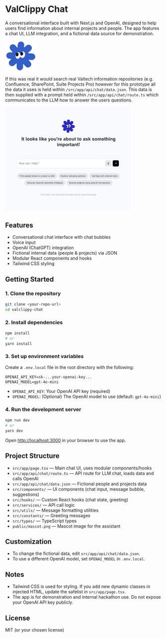 # ValClippy Chat

A conversational interface built with Next.js and OpenAI, designed to help users find information about internal projects and people. The app features a chat UI, LLM integration, and a fictional data source for demonstration.

<img src="public/mascot.png" alt="ValClippy Mascot" style="width:20%;">

If this was real it would search real Valtech information repositories (e.g. Confluence, SharePoint, Suite Projects Pro) however for this prototype all the data it uses is held within `/src/app/api/chat/data.json`. This data is then supplied with a prompt held within `/src/app/api/chat/route.ts` which communicates to the LLM how to answer the users questions.

<img src="public/screenshot.png" alt="ValClippy Chat Screenshot" style="width:80%;">

## Features
- Conversational chat interface with chat bubbles
- Voice input
- OpenAI (ChatGPT) integration
- Fictional internal data (people & projects) via JSON
- Modular React components and hooks
- Tailwind CSS styling

## Getting Started

### 1. Clone the repository
```bash
git clone <your-repo-url>
cd valclippy-chat
```

### 2. Install dependencies
```bash
npm install
# or
yarn install
```

### 3. Set up environment variables
Create a `.env.local` file in the root directory with the following:
```env
OPENAI_API_KEY=sk-...your-openai-key...
OPENAI_MODEL=gpt-4o-mini
```
- `OPENAI_API_KEY`: Your OpenAI API key (required)
- `OPENAI_MODEL`: (Optional) The OpenAI model to use (default: `gpt-4o-mini`)

### 4. Run the development server
```bash
npm run dev
# or
yarn dev
```

Open [http://localhost:3000](http://localhost:3000) in your browser to use the app.

## Project Structure
- `src/app/page.tsx` — Main chat UI, uses modular components/hooks
- `src/app/api/chat/route.ts` — API route for LLM chat, loads data and calls OpenAI
- `src/app/api/chat/data.json` — Fictional people and projects data
- `src/components/` — UI components (chat input, message bubble, suggestions)
- `src/hooks/` — Custom React hooks (chat state, greeting)
- `src/services/` — API call logic
- `src/utils/` — Message formatting utilities
- `src/constants/` — Greeting messages
- `src/types/` — TypeScript types
- `public/mascot.png` — Mascot image for the assistant

## Customization
- To change the fictional data, edit `src/app/api/chat/data.json`.
- To use a different OpenAI model, set `OPENAI_MODEL` in `.env.local`.

## Notes
- Tailwind CSS is used for styling. If you add new dynamic classes in injected HTML, update the safelist in `src/app/page.tsx`.
- The app is for demonstration and internal hackathon use. Do not expose your OpenAI API key publicly.

## License
MIT (or your chosen license)
